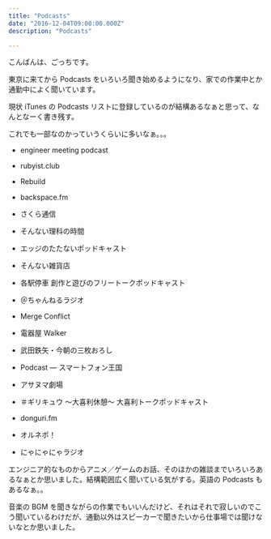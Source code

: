 ```yaml
---
title: "Podcasts"
date: "2016-12-04T09:00:00.000Z"
description: "Podcasts"

---
```


こんばんは、ごっちです。

東京に来てから Podcasts をいろいろ聞き始めるようになり、家での作業中とか通勤中によく聞いています。

現状 iTunes の Podcasts リストに登録しているのが結構あるなぁと思って、なんとなーく書き残す。

これでも一部なのかっていうくらいに多いなぁ。。。

- engineer meeting podcast

- rubyist.club

- Rebuild

- backspace.fm

- さくら通信

- そんない理科の時間

- エッジのたたないポッドキャスト

- そんない雑貨店

- 各駅停車 創作と遊びのフリートークポッドキャスト

- ＠ちゃんねるラジオ

- Merge Conflict

- 電器屋 Walker

- 武田鉄矢・今朝の三枚おろし

- Podcast — スマートフォン王国

- アサヌマ劇場

- ＃ギリキュウ ～大喜利休憩～ 大喜利トークポッドキャスト

- donguri.fm

- オルネポ！

- にゃにゃにゃラジオ

エンジニア的なものからアニメ／ゲームのお話、そのほかの雑談までいろいろあるなぁとか思いました。結構範囲広く聞いている気がする。英語の Podcasts もあるなぁ。。

音楽の BGM を聞きながらの作業でもいいんだけど、それはそれで寂しいのでこう聞いているわけだが、通勤以外はスピーカーで聞きたいから仕事場では聞けないなとか思いました。
